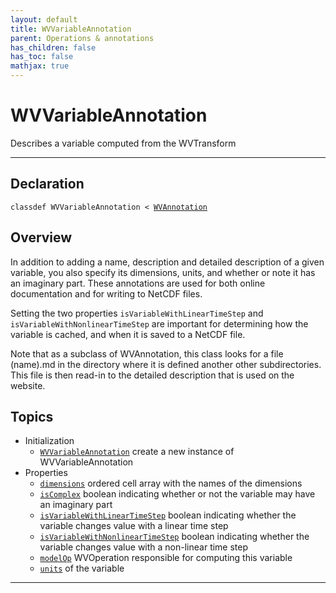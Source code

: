 ```yaml
---
layout: default
title: WVVariableAnnotation
parent: Operations & annotations
has_children: false
has_toc: false
mathjax: true
---
```


#  WVVariableAnnotation

Describes a variable computed from the WVTransform


---

## Declaration

<div class="language-matlab highlighter-rouge"><div class="highlight"><pre class="highlight"><code>classdef WVVariableAnnotation < <a href="/classes/wvannotation/" title="WVAnnotation">WVAnnotation</a></code></pre></div></div>

## Overview
  
  In addition to adding a name, description and detailed description of
  a given variable, you also specify its dimensions, units, and whether
  or note it has an imaginary part. These annotations are used for both
  online documentation and for writing to NetCDF files.
 
  Setting the two properties `isVariableWithLinearTimeStep` and
  `isVariableWithNonlinearTimeStep` are important for determining
  how the variable is cached, and when it is saved to a NetCDF file.
 
  Note that as a subclass of WVAnnotation, this class looks for
  a file (name).md in the directory where it is defined another other
  subdirectories. This file is then read-in to the detailed description
  that is used on the website.
 
  


## Topics
+ Initialization
  + [`WVVariableAnnotation`](/classes-operations-and-annotations/wvvariableannotation/wvvariableannotation.html) create a new instance of WVVariableAnnotation
+ Properties
  + [`dimensions`](/classes-operations-and-annotations/wvvariableannotation/dimensions.html) ordered cell array with the names of the dimensions
  + [`isComplex`](/classes-operations-and-annotations/wvvariableannotation/iscomplex.html) boolean indicating whether or not the variable may have an imaginary part
  + [`isVariableWithLinearTimeStep`](/classes-operations-and-annotations/wvvariableannotation/isvariablewithlineartimestep.html) boolean indicating whether the variable changes value with a linear time step
  + [`isVariableWithNonlinearTimeStep`](/classes-operations-and-annotations/wvvariableannotation/isvariablewithnonlineartimestep.html) boolean indicating whether the variable changes value with a non-linear time step
  + [`modelOp`](/classes-operations-and-annotations/wvvariableannotation/modelop.html) WVOperation responsible for computing this variable
  + [`units`](/classes-operations-and-annotations/wvvariableannotation/units.html) of the variable


---